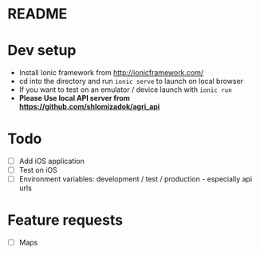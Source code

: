 # README

# Dev setup

* Install Ionic framework from http://ionicframework.com/ 
* cd into the directory and run `ionic serve` to launch on local browser
* If you want to test on an emulator / device launch with `ionic run` 
* **Please Use local API server from https://github.com/shlomizadok/agri_api**

# Todo

- [ ] Add iOS application 
- [ ] Test on iOS
- [ ] Environment variables: development / test / production - especially api urls

# Feature requests

- [ ] Maps
 